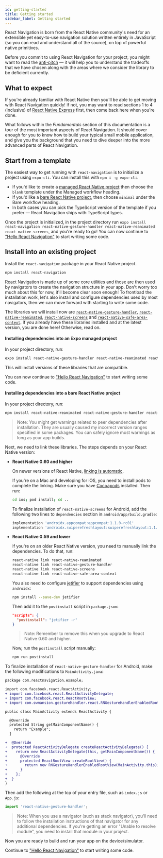 ```yaml
---
id: getting-started
title: Getting started
sidebar_label: Getting started
---
```


React Navigation is born from the React Native community's need for an extensible yet easy-to-use navigation solution written entirely in JavaScript (so you can read and understand all of the source), on top of powerful native primitives.

Before you commit to using React Navigation for your project, you might want to read the [anti-pitch](pitch.md) &mdash; it will help you to understand the tradeoffs that we have chosen along with the areas where we consider the library to be deficient currently.

## What to expect

If you're already familiar with React Native then you'll be able to get moving with React Navigation quickly! If not, you may want to read sections 1 to 4 (inclusive) of [React Native Express](http://reactnativeexpress.com/) first, then come back here when you're done.

What follows within the _Fundamentals_ section of this documentation is a tour of the most important aspects of React Navigation. It should cover enough for you to know how to build your typical small mobile application, and give you the background that you need to dive deeper into the more advanced parts of React Navigation.

## Start from a template

The easiest way to get running with `react-navigation` is to initialize a project using `expo-cli`. You can install this with `npm i -g expo-cli`.

- If you'd like to create a [managed React Native project](https://docs.expo.io/versions/latest/introduction/managed-vs-bare) then choose the `blank` template under the Managed workflow heading.
- If you'd like a [bare React Native project](https://docs.expo.io/versions/latest/introduction/managed-vs-bare/#bare-workflow), then choose `minimal` under the Bare workflow heading.
- In both cases you can pick the TypeScript version of the template if you prefer &mdash; React Navigation ships with TypeScript types.

Once the project is initialized, in the project directory run `expo install react-navigation react-native-gesture-handler react-native-reanimated react-native-screens`, and you're ready to go! You can now continue to ["Hello React Navigation"](hello-react-navigation.md) to start writing some code.

## Install into an existing project

Install the `react-navigation` package in your React Native project.

```bash npm2yarn
npm install react-navigation
```

React Navigation is made up of some core utilities and those are then used by navigators to create the navigation structure in your app. Don't worry too much about this for now, it'll become clear soon enough! To frontload the installation work, let's also install and configure dependencies used by most navigators, then we can move forward with starting to write some code.

The libraries we will install now are [`react-native-gesture-handler`](https://github.com/software-mansion/react-native-gesture-handler), [`react-native-reanimated`](https://github.com/software-mansion/react-native-reanimated), [`react-native-screens`](https://github.com/kmagiera/react-native-screens) and [`react-native-safe-area-context`](https://github.com/th3rdwave/react-native-safe-area-context). If you already have these libraries installed and at the latest version, you are done here! Otherwise, read on.

#### Installing dependencies into an Expo managed project

In your project directory, run:

```sh
expo install react-native-gesture-handler react-native-reanimated react-native-screens react-native-safe-area-context @react-native-community/masked-view
```

This will install versions of these libraries that are compatible.

You can now continue to ["Hello React Navigation"](hello-react-navigation.md) to start writing some code.

#### Installing dependencies into a bare React Native project

In your project directory, run:

```bash npm2yarn
npm install react-native-reanimated react-native-gesture-handler react-native-screens react-native-safe-area-context @react-native-community/masked-view
```

> Note: You might get warnings related to peer dependencies after installation. They are usually caused my incorrect version ranges specified in some packages. You can safely ignore most warnings as long as your app builds.

Next, we need to link these libraries. The steps depends on your React Native version:

- **React Native 0.60 and higher**

  On newer versions of React Native, [linking is automatic](https://github.com/react-native-community/cli/blob/master/docs/autolinking.md).

  If you're on a Mac and developing for iOS, you need to install pods to complete the linking. Make sure you have [Cocoapods](https://cocoapods.org/) installed. Then run:

  ```sh
  cd ios; pod install; cd ..
  ```

  To finalize installation of `react-native-screens` for Android, add the following two lines to `dependencies` section in `android/app/build.gradle`:

  ```gradle
  implementation 'androidx.appcompat:appcompat:1.1.0-rc01'
  implementation 'androidx.swiperefreshlayout:swiperefreshlayout:1.1.0-alpha02'
  ```

- **React Native 0.59 and lower**

  If you're on an older React Native version, you need to manually link the dependencies. To do that, run:

  ```sh
  react-native link react-native-reanimated
  react-native link react-native-gesture-handler
  react-native link react-native-screens
  react-native link react-native-safe-area-context
  ```

  You also need to configure [jetifier](https://github.com/mikehardy/jetifier) to support dependencies using `androidx`:

  ```bash npm2yarn
  npm install --save-dev jetifier
  ```

  Then add it to the `postinstall` script in `package.json`:

  ```json
  "scripts": {
    "postinstall": "jetifier -r"
  }
  ```

  > Note: Remember to remove this when you upgrade to React Native 0.60 and higher.

  Now, run the `postinstall` script manually:

  ```sh
  npm run postinstall
  ```

To finalize installation of `react-native-gesture-handler` for Android, make the following modifications to `MainActivity.java`:

```diff
package com.reactnavigation.example;

import com.facebook.react.ReactActivity;
+ import com.facebook.react.ReactActivityDelegate;
+ import com.facebook.react.ReactRootView;
+ import com.swmansion.gesturehandler.react.RNGestureHandlerEnabledRootView;

public class MainActivity extends ReactActivity {

  @Override
  protected String getMainComponentName() {
    return "Example";
  }

+  @Override
+  protected ReactActivityDelegate createReactActivityDelegate() {
+    return new ReactActivityDelegate(this, getMainComponentName()) {
+      @Override
+      protected ReactRootView createRootView() {
+        return new RNGestureHandlerEnabledRootView(MainActivity.this);
+      }
+    };
+  }
}
```

Then add the following at the top of your entry file, such as `index.js` or `App.js`:

```js
import 'react-native-gesture-handler';
```

> Note: When you use a navigator (such as stack navigator), you'll need to follow the installation instructions of that navigator for any additional dependencies. If you're getting an error "Unable to resolve module", you need to install that module in your project.

Now you are ready to build and run your app on the device/simulator.

Continue to ["Hello React Navigation"](hello-react-navigation.md) to start writing some code.
